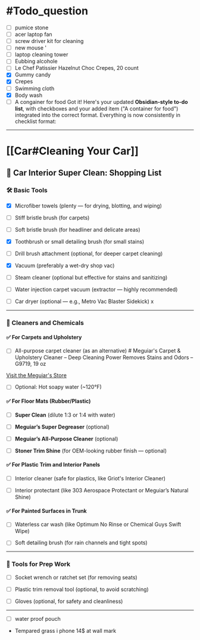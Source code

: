
# #Todo_question 
- [ ]  pumice stone 
- [ ] acer laptop fan  
- [ ] screw driver kit  for cleaning  
- [ ] new mouse  '
- [ ] laptop cleaning tower 
- [ ] Eubbing alcohole 
- [ ]  Le Chef Patissier Hazelnut Choc Crepes, 20 count
- [x] Gummy candy 
- [x] Crepes 
- [ ] Swimming cloth 
- [x]  Body wash 
- [ ] A congainer for food
Got it! Here's your updated **Obsidian-style to-do list**, with checkboxes and your added item ("A container for food") integrated into the correct format. Everything is now consistently in checklist format:

---

# [[Car#Cleaning Your Car]]
## 🧼 Car Interior Super Clean: Shopping List

### 🛠️ Basic Tools

- [x] Microfiber towels (plenty — for drying, blotting, and wiping)
    
- [ ] Stiff bristle brush (for carpets)
    
- [ ] Soft bristle brush (for headliner and delicate areas)
    
- [x] Toothbrush or small detailing brush (for small stains)
    
- [ ] Drill brush attachment (optional, for deeper carpet cleaning)
    
- [x] Vacuum (preferably a wet-dry shop vac)
    
- [ ] Steam cleaner (optional but effective for stains and sanitizing)
     
- [ ] Water injection carpet vacuum (extractor — highly recommended) 
    
- [ ] Car dryer (optional — e.g., Metro Vac Blaster Sidekick) x
    

---

### 🧴 Cleaners and Chemicals

#### ✅ For Carpets and Upholstery
    
- [ ] All-purpose carpet cleaner (as an alternative)  # Meguiar's Carpet & Upholstery Cleaner – Deep Cleaning Power Removes Stains and Odors – G9719, 19 oz

[Visit the Meguiar's Store](https://www.amazon.com/stores/Meguiars/page/75676986-3301-4608-AE0A-446A2988B9CB?is_byline_deeplink=true&deeplink=75676986-3301-4608-AE0A-446A2988B9CB&redirect_store_id=75676986-3301-4608-AE0A-446A2988B9CB&lp_asin=B009OBW5XQ&ref_=ast_bln&store_ref=bl_ast_dp_brandLogo_sto)
    
- [ ] Optional: Hot soapy water (~120°F)
    

#### ✅ For Floor Mats (Rubber/Plastic)

- [ ] **Super Clean** (dilute 1:3 or 1:4 with water)
    
- [ ] **Meguiar’s Super Degreaser** (optional)
    
- [ ] **Meguiar’s All-Purpose Cleaner** (optional)
    
- [ ] **Stoner Trim Shine** (for OEM-looking rubber finish — optional)
    

#### ✅ For Plastic Trim and Interior Panels

- [ ] Interior cleaner (safe for plastics, like Griot's Interior Cleaner)
    
- [ ] Interior protectant (like 303 Aerospace Protectant or Meguiar’s Natural Shine)
    

#### ✅ For Painted Surfaces in Trunk

- [ ] Waterless car wash (like Optimum No Rinse or Chemical Guys Swift Wipe)
    
- [ ] Soft detailing brush (for rain channels and tight spots)
    

---

### 🔌 Tools for Prep Work

- [ ] Socket wrench or ratchet set (for removing seats)
    
- [ ] Plastic trim removal tool (optional, to avoid scratching)
    
- [ ] Gloves (optional, for safety and cleanliness)
    

---

- [ ] water proof pouch 
- Tempared grass i phone 14$ at wall mark 
